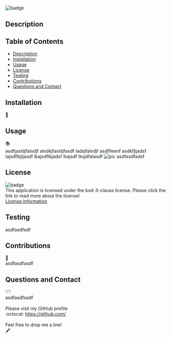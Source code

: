
  
  <h1 align=center></h1><br>

  ![badge](https://img.shields.io/badge/license-bsd%203%20clause-blue?style=flat-square)<br>

  ## Description
  

  ## Table of Contents
  - [Description](#description)
  - [Installation](#installation)
  - [Usage](#usage)
  - [License](#license)
  - [Testing](#testing)
  - [Contributions](#contributions)  
  - [Questions and Contact](#questions-and-contact)

  ## Installation
  :toolbox:<br>
  

  ## Usage
  :books:<br>
  asdfjasldjfalsdjf alsdkjfasldjfasdf ladsjfalsdjf asdlfleenf  asdkfjljadsf lajsdflkjljasdf lkajsdflkjadsf lkajsdf lksjdfalasdf ![pic](https://www.pexels.com/photo/cold-snow-wood-light-7684196/) asdfasdfadsf

  ## License
  ![badge](https://img.shields.io/badge/license-bsd%203%20clause-blue?style=flat-square)<br>
  This application is licensed under the bsd-3-clause license. Please click the link to read more about the license!<br>
  [License Information](https://choosealicense.com/licenses/bsd-3-clause/)

  ## Testing
  asdfasdfsdf
  
  ## Contributions
  :busts_in_silhouette:<br>
  asdfasdfasdf

  ## Questions and Contact
  :grey_question::grey_question:<br>
  asdfasdfsadf<br><br>
  Please visit my GitHub profile <br>
  :octocat: https://github.com/ <br><br>
  Feel free to drop me a line! <br> :fountain_pen: 

